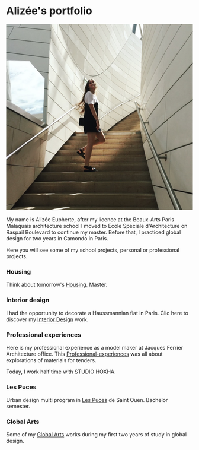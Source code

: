 # Alizée's portfolio


![](archi.png?raw=true)

My name is Alizée Eupherte, after my licence at the Beaux-Arts Paris Malaquais architecture school I moved to Ecole Spéciale d'Architecture on Raspail Boulevard to continue my master.
Before that, I practiced global design for two years in Camondo in Paris. 

Here you will see some of my school projects, personal or professional projects.



### Housing

Think about tomorrow's [Housing.](https://alizeeeupherte.github.io/Housing./)
Master.




### Interior design

I had the opportunity to decorate a Haussmannian flat in Paris. Clic here to discover my [Interior Design](https://alizeeeupherte.github.io/Interior-design-/) work.




### Professional experiences

Here is my professional experience as a model maker at Jacques Ferrier Architecture office.
This [Professional-experiences](https://alizeeeupherte.github.io/Professional-experiences/) was all about explorations of materials for tenders.

Today, I work half time with STUDIO HOXHA.



### Les Puces

Urban design multi program in [Les Puces](https://alizeeeupherte.github.io/Les_Puces/) de Saint Ouen.
Bachelor semester.




### Global Arts

Some of my [Global Arts](https://alizeeeupherte.github.io/Global-Arts/) works during my first two years of study in global design.








